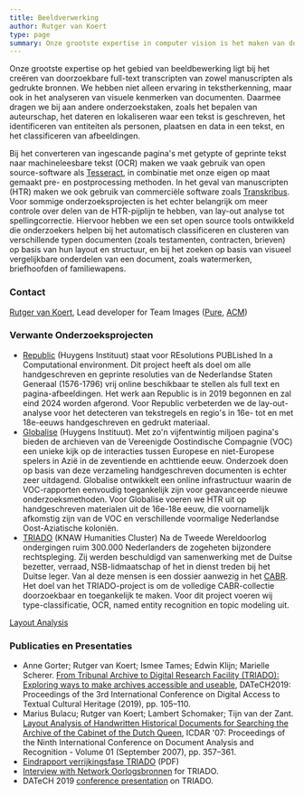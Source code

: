```yaml
---
title: Beeldverwerking
author: Rutger van Koert
type: page
summary: Onze grootste expertise in computer vision is het maken van doorzoekbare, full-text transcripties van historische manuscripten en gedrukte bronnen.
---
```

Onze grootste expertise op het gebied van beeldbewerking ligt bij het creëren van doorzoekbare full-text transcripten van zowel manuscripten als gedrukte bronnen. We hebben niet alleen ervaring in tekstherkenning, maar ook in het analyseren van visuele kenmerken van documenten. Daarmee dragen we bij aan andere onderzoekstaken, zoals het bepalen van auteurschap, het dateren en lokaliseren waar een tekst is geschreven, het identificeren van entiteiten als personen, plaatsen en data in een tekst, en het classificeren van afbeeldingen.

Bij het converteren van ingescande pagina's met getypte of geprinte tekst naar machineleesbare tekst (OCR) maken we vaak gebruik van open source-software als [Tesseract](https://github.com/tesseract-ocr/tesseract), in combinatie met onze eigen op maat gemaakt pre- en postprocessing methoden. In het geval van manuscripten (HTR) maken we ook gebruik van commerciële software zoals [Transkribus](https://transkribus.eu). Voor sommige onderzoeksprojecten is het echter belangrijk om meer controle over delen van de HTR-pijplijn te hebben, van lay-out analyse tot spellingcorrectie. Hiervoor hebben we een set open source tools ontwikkeld die onderzoekers helpen bij het automatisch classificeren en clusteren van verschillende typen documenten (zoals testamenten, contracten, brieven) op basis van hun layout en structuur, en bij het zoeken op basis van visueel vergelijkbare onderdelen van een document, zoals watermerken, briefhoofden of familiewapens.

### Contact

[Rutger van Koert](mailto:rutger.van.koert@di.huc.knaw.nl), Lead developer for Team Images ([Pure](https://pure.knaw.nl/portal/en/persons/rutger-koert-van), [ACM](https://dl.acm.org/profile/81339533737))

### Verwante Onderzoeksprojecten

* [Republic](https://republic.huygens.knaw.nl/) (Huygens Instituut) staat voor REsolutions PUBLished In a Computational environment. Dit project heeft als doel om alle handgeschreven en geprinte resoluties van de Nederlandse Staten Generaal (1576-1796) vrij online beschikbaar te stellen als full text en pagina-afbeeldingen. Het werk aan Republic is in 2019 begonnen en zal eind 2024 worden afgerond. Voor Republic verbeterden we de lay-out-analyse voor het detecteren van tekstregels en regio's in 16e- tot en met 18e-eeuws handgeschreven en gedrukt materiaal.
* [Globalise](https://globalise.huygens.knaw.nl/) (Huygens Instituut). Met zo'n vijfentwintig miljoen pagina's bieden de archieven van de Vereenigde Oostindische Compagnie (VOC) een unieke kijk op de interacties tussen Europese en niet-Europese spelers in Azië in de zeventiende en achttiende eeuw. Onderzoek doen op basis van deze verzameling handgeschreven documenten is echter zeer uitdagend. Globalise ontwikkelt een online infrastructuur waarin de VOC-rapporten eenvoudig toegankelijk zijn voor geavanceerde nieuwe onderzoeksmethoden. Voor Globalise voeren we HTR uit op handgeschreven materialen uit de 16e-18e eeuw, die voornamelijk afkomstig zijn van de VOC en verschillende voormalige Nederlandse Oost-Aziatische koloniën.
* [TRIADO](https://www.oorlogsbronnen.nl/nieuws/project-tribunaalarchieven-als-digitale-onderzoeksfaciliteit-triado)  (KNAW Humanities Cluster) Na de Tweede Wereldoorlog ondergingen ruim 300.000 Nederlanders de zogeheten bijzondere rechtspleging. Zij werden beschuldigd van samenwerking met de Duitse bezetter, verraad, NSB-lidmaatschap of het in dienst treden bij het Duitse leger. Van al deze mensen is een dossier aanwezig in het [CABR](https://www.nationaalarchief.nl/onderzoeken/zoekhulpen/tweede-wereldoorlog-centraal-archief-bijzondere-rechtspleging-cabr). Het doel van het TRIADO-project is om de volledige CABR-collectie doorzoekbaar en toegankelijk te maken. Voor dit project voeren wij type-classificatie, OCR, named entity recognition en topic modeling uit.

[Layout Analysis](/images/htr-layout-analysis2.png)

### Publicaties en Presentaties

* Anne Gorter; Rutger van Koert; Ismee Tames; Edwin Klijn; Marielle Scherer. [From Tribunal Archive to Digital Research Facility (TRIADO): Exploring ways to make archives accessible and useable](https://doi.org/10.1145/3322905.3322906), DATeCH2019: Proceedings of the 3rd International Conference on Digital Access to Textual Cultural Heritage (2019), pp. 105–110.
* Marius Bulacu; Rutger van Koert; Lambert Schomaker; Tijn van der Zant. [Layout Analysis of Handwritten Historical Documents for Searching the Archive of the Cabinet of the Dutch Queen](https://dl.acm.org/doi/10.5555/1304595.1304749), ICDAR '07: Proceedings of the Ninth International Conference on Document Analysis and Recognition - Volume 01 (September 2007), pp. 357–361.
* [Eindrapport verrijkingsfase TRIADO](https://www.oorlogsbronnen.nl/sites/default/files/20190517_eindrapportTRIADO%20verrijkingsfase_0.pdf) (PDF)
* [Interview with Network Oorlogsbronnen](https://www.youtube.com/watch?v=yUzs1QP5i08) for TRIADO.
* DATeCH 2019 [conference presentation](https://www.youtube.com/watch?v=Sa0KONYWwVc) on TRIADO.
